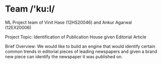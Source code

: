 # Team /'ku:l/
ML Project team of Vinit Hase (12HS20046) and Ankur Agarwal (12EX20006)

Project Topic: Identification of Publication House given Editorial Article

Brief Overview: We would like to build an engine that would identify certain common trends in editorial pieces of leading newspapers and given a brand new piece can identify the newspaper it was published on.
